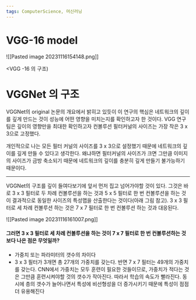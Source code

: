 ```yaml
---
tags: ComputerScience, 머신러닝
---
```

# VGG-16 model

![[Pasted image 20231116154148.png]]

<VGG -16 의 구조)

# VGGNet 의 구조

VGGNet의 original 논문의 개요에서 밝히고 있듯이 이 연구의 핵심은 네트워크의 깊이를 깊게 만드는 것이 성능에 어떤 영향을 미치는지를 확인하고자 한 것이다. VGG 연구팀은 깊이의 영향만을 최대한 확인하고자 컨볼루션 필터커널의 사이즈는 가장 작은 3 x 3으로 고정했다.

개인적으로 나는 모든 필터 커널의 사이즈를 3 x 3으로 설정했기 때문에 네트워크의 깊이를 깊게 만들 수 있다고 생각한다. 왜냐하면 필터커널의 사이즈가 크면 그만큼 이미지의 사이즈가 금방 축소되기 때문에 네트워크의 깊이를 충분히 깊게 만들기 불가능하기 때문이다. 

----------------------
VGGNet의 구조를 깊이 들여다보기에 앞서 먼저 집고 넘어가야할 것이 있다. 그것은 바로 3 x 3 필터로 두 차례 컨볼루션을 하는 것과 5 x 5 필터로 한 번 컨볼루션을 하는 것이 결과적으로 동일한 사이즈의 특성맵을 산출한다는 것이다(아래 그림 참고). 3 x 3 필터로 세 차례 컨볼루션 하는 것은 7 x 7 필터로 한 번 컨볼루션 하는 것과 대응된다.

![[Pasted image 20231116161007.png]]

#### 그러면 3 x 3 필터로 세 차례 컨볼루션을 하는 것이 7 x 7 필터로 한 번 컨볼루션하는 것보다 나은 점은 무엇일까?

- 가중치 또는 파라미터의 갯수의 차이다
- 3 x 3 필터가 3개면 총 27개의 가중치를 갖는다. 반면 7 x 7 필터는 49개의 가중치를 갖는다. CNN에서 가중치는 모두 훈련이 필요한 것들이므로, 가중치가 적다는 것은 그만큼 훈련시켜야할 것의 갯수가 작아진다. 따라서 학습의 속도가 빨라진다. 동시에 층의 갯수가 늘어나면서 특성에 비선형성을 더 증가시키기 때문에 특성이 점점 더 유용해진다
